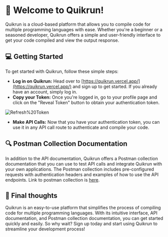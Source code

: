 # 🚀 Welcome to Quikrun!

Quikrun is a cloud-based platform that allows you to compile code for multiple programming languages with ease. Whether you're a beginner or a seasoned developer, Quikrun offers a simple and user-friendly interface to get your code compiled and view the output response.

## 💻 Getting Started

To get started with Quikrun, follow these simple steps:

- **Log in on Quikrun:** Head over to [https://quikrun.vercel.app/](https://quikrun.vercel.app/) and sign up to get started. If you already have an account, simply log in.
- **Copy your Token:** Once you're logged in, go to your profile page and click on the "Reveal Token" button to obtain your authentication token.
    

<img src="https://content.pstmn.io/f7c33874-80b6-4330-bac2-250a7c4637b0/U2NyZWVuc2hvdCAyMDIzLTAzLTEzIGF0IDEyLjUxLjAyIEFNLnBuZw==" alt="Refresh%20Token">

- **Make API Calls:** Now that you have your authentication token, you can use it in any API call route to authenticate and compile your code.
    

## 🔍 Postman Collection Documentation

In addition to the API documentation, Quikrun offers a Postman collection documentation that you can use to test API calls and integrate Quikrun with your own applications. The Postman collection includes pre-configured requests with authentication headers and examples of how to use the API endpoints.
Link to postman collection is [here](https://documenter.getpostman.com/view/15950579/2s93JtR4SJ).

## 🎉 Final thoughts

Quikrun is an easy-to-use platform that simplifies the process of compiling code for multiple programming languages. With its intuitive interface, API documentation, and Postman collection documentation, you can get started quickly and easily. So why wait? Sign up today and start using Quikrun to streamline your development process!
